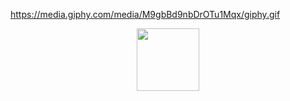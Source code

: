 https://media.giphy.com/media/M9gbBd9nbDrOTu1Mqx/giphy.gif


<div id="header" align="center">
  <img src="https://media.giphy.com/media/M9gbBd9nbDrOTu1Mqx/giphy.gif" width="100"/>
</div>

